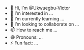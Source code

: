 - 👋 Hi, I’m @Ukwuegbu-Victor
- 👀 I’m interested in ...
- 🌱 I’m currently learning ...
- 💞️ I’m looking to collaborate on ...
- 📫 How to reach me ...
- 😄 Pronouns: ...
- ⚡ Fun fact: ...

<!---
Ukwuegbu-Victor/Ukwuegbu-Victor is a ✨ special ✨ repository because its `README.md` (this file) appears on your GitHub profile.
You can click the Preview link to take a look at your changes.
--->
